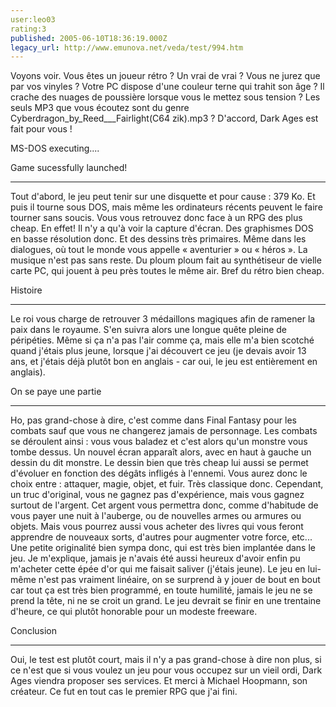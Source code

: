 ```yaml
---
user:leo03
rating:3
published: 2005-06-10T18:36:19.000Z
legacy_url: http://www.emunova.net/veda/test/994.htm
---
```

Voyons voir. Vous êtes un joueur rétro ? Un vrai de vrai ? Vous ne jurez que par vos vinyles ? Votre PC dispose d'une couleur terne qui trahit son âge ? Il crache des nuages de poussière lorsque vous le mettez sous tension ? Les seuls MP3 que vous écoutez sont du genre Cyberdragon\_by\_Reed\_\_\_Fairlight(C64 zik).mp3 ? D'accord, Dark Ages est fait pour vous !  

  

MS-DOS executing....  

Game sucessfully launched!  

-----------------------------------  

Tout d'abord, le jeu peut tenir sur une disquette et pour cause : 379 Ko. Et puis il tourne sous DOS, mais même les ordinateurs récents peuvent le faire tourner sans soucis. Vous vous retrouvez donc face à un RPG des plus cheap. En effet! Il n'y a qu'à voir la capture d'écran. Des graphismes DOS en basse résolution donc. Et des dessins très primaires. Même dans les dialogues, où tout le monde vous appelle « aventurier » ou « héros ». La musique n'est pas sans reste. Du ploum ploum fait au synthétiseur de vielle carte PC, qui jouent à peu près toutes le même air. Bref du rétro bien cheap.  

  

Histoire  

----------  

Le roi vous charge de retrouver 3 médaillons magiques afin de ramener la paix dans le royaume. S'en suivra alors une longue quête pleine de péripéties. Même si ça n'a pas l'air comme ça, mais elle m'a bien scotché quand j'étais plus jeune, lorsque j'ai découvert ce jeu (je devais avoir 13 ans, et j'étais déjà plutôt bon en anglais - car oui, le jeu est entièrement en anglais).  

  

On se paye une partie  

--------------------------  

Ho, pas grand-chose à dire, c'est comme dans Final Fantasy pour les combats sauf que vous ne changerez jamais de personnage. Les combats se déroulent ainsi : vous vous baladez et c'est alors qu'un monstre vous tombe dessus. Un nouvel écran apparaît alors, avec en haut à gauche un dessin du dit monstre. Le dessin bien que très cheap lui aussi se permet d'évoluer en fonction des dégâts infligés à l'ennemi. Vous aurez donc le choix entre : attaquer, magie, objet, et fuir. Très classique donc. Cependant, un truc d'original, vous ne gagnez pas d'expérience, mais vous gagnez surtout de l'argent. Cet argent vous permettra donc, comme d'habitude de vous payer une nuit à l'auberge, ou de nouvelles armes ou armures ou objets. Mais vous pourrez aussi vous acheter des livres qui vous feront apprendre de nouveaux sorts, d'autres pour augmenter votre force, etc... Une petite originalité bien sympa donc, qui est très bien implantée dans le jeu. Je m'explique, jamais je n'avais été aussi heureux d'avoir enfin pu m'acheter cette épée d'or qui me faisait saliver (j'étais jeune). Le jeu en lui-même n'est pas vraiment linéaire, on se surprend à y jouer de bout en bout car tout ça est très bien programmé, en toute humilité, jamais le jeu ne se prend la tête, ni ne se croit un grand. Le jeu devrait se finir en une trentaine d'heure, ce qui plutôt honorable pour un modeste freeware.  

  

Conclusion  

-------------  

Oui, le test est plutôt court, mais il n'y a pas grand-chose à dire non plus, si ce n'est que si vous voulez un jeu pour vous occupez sur un vieil ordi, Dark Ages viendra proposer ses services. Et merci à Michael Hoopmann, son créateur. Ce fut en tout cas le premier RPG que j'ai fini.